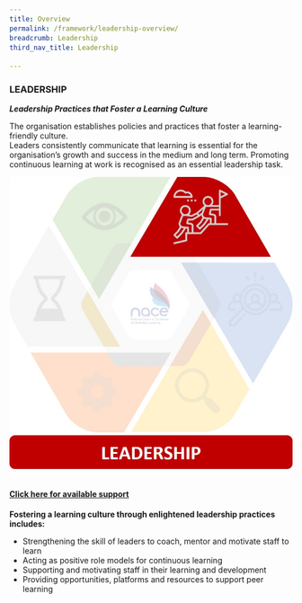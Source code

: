 ```yaml
---
title: Overview
permalink: /framework/leadership-overview/
breadcrumb: Leadership
third_nav_title: Leadership

---
```




### **LEADERSHIP**
***Leadership Practices that Foster a Learning Culture***

The organisation establishes policies and practices that foster a learning-friendly culture. <br>
Leaders consistently communicate that learning is essential for the organisation’s growth and success in the medium and long term. 
Promoting continuous learning at work is recognised as an essential leadership task.

<div class="row">
    <div class="col is-6">
		<figure style="margin:0;">
			<img src="/images/framework-icon/leadership-icon.jpg" alt="Leadership"/>
			<a href="https://www.workplacelearning.gov.sg/framework/leadership-support/" target="_blank"> <h4>Click here for available support</h4></a>
			<figcaption class="has-text-weight-bold" style="color:#960AD2"> </figcaption>
		</figure>
	</div>
	<div class="col is-6">
        <p>	
		<b>Fostering a learning culture through enlightened leadership practices includes:</b>
            <ul>
                <li>Strengthening the skill of leaders to coach, mentor and motivate staff to learn</li>
                <li>Acting as positive role models for continuous learning</li>
                <li>Supporting and motivating staff in their learning and development</li>
		<li>Providing opportunities, platforms and resources to support peer learning</li>    		    
            </ul>
		</p>
	</div>
</div>
